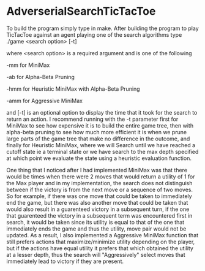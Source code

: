 # AdverserialSearchTicTacToe

To build the program simply type in make.
After building the program to play TicTacToe against an agent playing one of the search algorithms type
./game \<search option> [-t]
  
where \<search option> is a required argument and is one of the following
  
-mm for MiniMax
  
-ab for Alpha-Beta Pruning
  
-hmm for Heuristic MiniMax with Alpha-Beta Pruning
  
-amm for Aggressive MiniMax
  
and [-t] is an optional option to display the time that it took for the search to return an action. I recommend running with the -t parameter 
first for MiniMax to see how expensive it is to build the entire game tree, then with alpha-beta pruning to see how much more efficient it is when we 
prune large parts of the game tree that make no difference in the outcome, and finally for Heuristic MiniMax, where we will Search until we have reached
a cutoff state ie a terminal state or we have search to the max depth specified at which point we evaluate the state using a heuristic evaluation function.
  
One thing that I noticed after I had implemented MiniMax was that there would be times when there were 2 moves that would return a utility of 1 for the
Max player and in my implementation, the search does not distinguish between if the victory is from the next move or a sequence of two moves. 
So for example, if there was one move that could be taken to immediately end the game, but there was also another move that could be taken
that would also result in a guarenteed victory in a subsequent turn, if the one that guarenteed the victory in a subsequent term was encountered first
in search, it would be taken since its utility is equal to that of the one that immediately ends the game and thus the utility, move pair would not be 
updated. As a result, I also implemented a Aggressive MiniMax function that still prefers actions that maximize/minimize utility depending on the player,
but if the actions have equal utility it prefers that which obtained the utility at a lesser depth, thus the search will "Aggressively" select
moves that immediately lead to victory if they are present.

